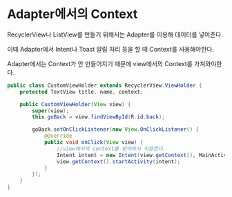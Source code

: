 # Adapter에서의 Context



RecyclerView나 ListView를 만들기 위해서는 Adapter를 이용해 데이터를 넣어준다.

이때  Adapter에서 Intent나 Toast 알림 처리 등을 할 때 Context를 사용해야한다.

Adapter에서는 Context가 안 만들어지기 때문에 view에서의 Context를 가져와야한다.



```java
public class CustomViewHolder extends RecyclerView.ViewHolder {
    protected TextView title, name, context;

    public CustomViewHolder(View view) {
        super(view);
        this.goBack = view.findViewById(R.id.back);

        goBack.setOnClickListener(new View.OnClickListener() {
            @Override
            public void onClick(View view) {
                //view에서의 context를 받아와서 이용한다.
                Intent intent = new Intent(view.getContext(), MainActivity.class);
                view.getContext().startActivity(intent);
            }
        });
    }
}
```



